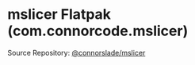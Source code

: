 # mslicer Flatpak (com.connorcode.mslicer)

Source Repository: [@connorslade/mslicer](https://github.com/connorslade/mslicer)
